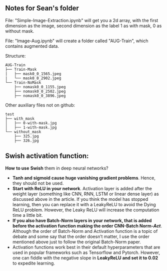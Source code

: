 ## Notes for Sean's folder

File: "Simple-Image-Extraction.ipynb" will get you a 2d array, with the first dimension as the image, 
second dimension as the label 1 as with mask, 0 as without mask.

File: "Image-Aug.ipynb" will create a folder called "AUG-Train", which contains augmented data.

Structure:

```AUG-Train
AUG-Train
├── Train-Mask
|   ├── mask0_0_1565.jpeg
|   └── mask0_0_2902.jpeg
└── Train-NoMask
    ├── nomask0_0_1155.jpeg
    ├── nomask0_0_2502.jpeg
    ├── nomask0_0_3896.jpeg
```

Other auxiliary files not on github:

```
test
├── with_mask
│   ├── 0-with-mask.jpg
│   ├── 1-with-mask.jpg
└── without_mask
    ├── 325.jpg
    ├── 326.jpg

```



## Swish activation function:

**How** **to use** **Swish** them in deep neural networks?

- **Tanh and sigmoid cause huge vanishing gradient problems**. Hence, they should not be used.
- **Start with ReLU in your network**. Activation layer is added after the weight layer (something like CNN, RNN, LSTM or linear dense layer) as discussed above in the article. If you think the model has stopped learning, then you can replace it with a LeakyReLU to avoid the Dying ReLU problem. However, the Leaky ReLU will increase the computation time a little bit.
- **If you also have Batch-Norm layers in your network, that is added before the activation function making the order CNN-Batch Norm-*Act***. Although the order of Batch-Norm and Activation function is a topic of debate and some say that the order doesn’t matter, I use the order mentioned above just to follow the original Batch-Norm paper.
- Activation functions work best in their default hyperparameters that are used in popular frameworks such as Tensorflow and Pytorch. However, one can fiddle with the negative slope in **LeakyReLU and set it to 0.02** to expedite learning.

